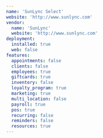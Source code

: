 ```yaml
---
name: 'SunLync Select'
website: 'http://www.sunlync.com'
vendor:
  name: 'SunLync'
  website: 'http://www.sunlync.com'
deployment:
  installed: true
  web: false
features:
  appointments: false
  clients: false
  employees: true
  giftcards: true
  inventory: false
  loyalty_program: true
  marketing: true
  multi_location: false
  payroll: true
  pos: true
  recurring: false
  reminders: false
  resources: true
---
```

